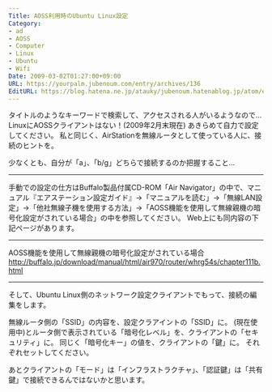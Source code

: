 ```yaml
---
Title: AOSS利用時のUbuntu Linux設定
Category:
- ad
- AOSS
- Computer
- Linux
- Ubuntu
- Wifi
Date: 2009-03-02T01:27:00+09:00
URL: https://yourpalm.jubenoum.com/entry/archives/136
EditURL: https://blog.hatena.ne.jp/atauky/jubenoum.hatenablog.jp/atom/entry/6653458415120885693
---
```



タイトルのようなキーワードで検索して、アクセスされる人がいるようなので...
LinuxにAOSSクライアントはない！(2009年2月末現在)
あきらめて自力で設定してください。
私と同じく、AirStationを無線ルータとして使っている人に、接続のヒントを。

<!--more-->



少なくとも、自分が「a」、「b/g」どちらで接続するのか把握すること...

<hr />

手動での設定の仕方はBuffalo製品付属CD-ROM「Air Navigator」の中で、マニュアル『エアステーション設定ガイド』→「マニュアルを読む」→「無線LAN設定」→「他社無線子機を使用する方法」→「AOSS機能を使用して無線親機の暗号化設定がされている場合」の中を参照してください。
Web上にも同内容の下記ページがあります。

<hr />

AOSS機能を使用して無線親機の暗号化設定がされている場合
<a href="http://buffalo.jp/download/manual/html/air970/router/whrg54s/chapter111b.html">http://buffalo.jp/download/manual/html/air970/router/whrg54s/chapter111b.html</a>

<hr />

そして、Ubuntu Linux側のネットワーク設定クライアントでもって、接続の編集をします。

無線ルータ側の「SSID」の内容を、設定クラアイントの「SSID」に。
(現在使用中)とルータ側で表示されている「暗号化レベル」を、クライアントの「セキュリティ」に。
同じく「暗号化キー」の値を、クライアントの「鍵」に。
それぞれセットしてください。

あとクライアントの「モード」は「インフラストラクチャ」、「認証鍵」は「共有鍵」で接続できるんではないかと思います。
